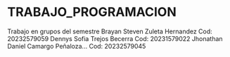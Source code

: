 # TRABAJO_PROGRAMACION
 Trabajo en grupos del semestre
Brayan Steven Zuleta Hernandez Cod: 20232579059
Dennys Sofia Trejos Becerra Cod: 20231579022
Jhonathan Daniel Camargo Peñaloza... Cod: 20232579045